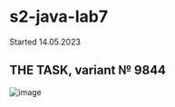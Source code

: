 # s2-java-lab7
Started 14.05.2023

## THE TASK, variant № 9844

![image](https://github.com/cgsg-tt6ITMO/s2-java-lab7/assets/76934492/2b20f055-35b0-4a6d-be93-8e40f2a4a0c7)


